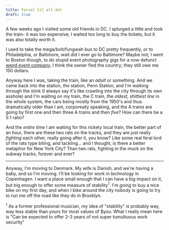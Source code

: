 ```yaml
---
title: Farvel til alt det
draft: true
---
```


A few weeks ago I visited some old friends in DC. I splurged a little and took
the train- it was too expensive; I waited too long to buy the tickets, but it
was also totally worth it.

I used to take the mega/bolt/fungwah bus to DC pretty frequently, or to
Philadelphia, or Baltimore, wait did I ever go to Baltimore? Maybe not; I went
to Boston though, to do stupid event photography gigs for a now defunct [weird
event company](https://www.yelp.com/biz/sheckys-new-york-4), I think the owner
fled the country; they still owe me 150 dollars.

Anyway here I was, taking the train, like an _adult_ or something. And we came
back into the station, _the_ station, Penn Station, and I'm walking through the
stink (I always say it's like crawling into the city through its own asshole)
and I'm waiting on my train, the C train, the _oldest, shittiest line_ in
the whole system, the cars being mostly from the 1950's and thus dramatically
older than I am, corporeally speaking, and the A trains are going by first one
and then three A trains and then _five_? How can there be a 5:1 ratio?

And the _entire time_ I am waiting for this rickety local train, the better
part of an hour, there are these two rats on the tracks, and they are just
really _fighting_ each other, really going after it, you know? Like some real
feral lord of the rats type biting, and tackling... and I thought, is there a
better metaphor for New York City? Than two rats, fighting in the muck on the
subway tracks, forever and ever?

<hr>

Anyway, I'm moving to Denmark. My wife is Danish, and we're having a baby, and
so I'm moving. I'll be looking for work in technology in Copenhagen. I want a
place small enough that I can have a big impact on it, but big enough to offer
some measure of stability<sup>1</sup>. I'm going to buy a nice bike on my first
day, and when I bike around the city nobody is going to try to run me off the
road like they do in Brooklyn.

<sup>1</sup> As a former professional musician, my idea of "stability" is
probably way, way less stable than yours for most values of $you. What I
really mean here is "Can be expected to offer 2-3 years of not super tumultuous
work security"
